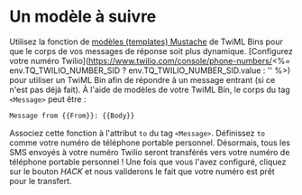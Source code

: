 # Un modèle à suivre

Utilisez la fonction de [modèles (templates) Mustache](https://www.twilio.com/docs/runtime/tutorials/twiml-bins#nice-mustache) de TwiML Bins pour que le corps de vos messages de réponse soit plus dynamique. \[Configurez votre numéro Twilio](https://www.twilio.com/console/phone-numbers/<%= env.TQ_TWILIO_NUMBER_SID ? env.TQ_TWILIO_NUMBER_SID.value : '' %>) pour utiliser un TwiML Bin afin de répondre à un message entrant (si ce n'est pas déjà fait). À l'aide de modèles de votre TwiML Bin, le corps du tag `<Message>` peut être&nbsp;:

```html
Message from {{From}}: {{Body}}
```

Associez cette fonction à l'attribut `to` du tag `<Message>`. Définissez `to` comme votre numéro de téléphone portable personnel. Désormais, tous les SMS envoyés à votre numéro Twilio seront transférés vers votre numéro de téléphone portable personnel&nbsp;! Une fois que vous l'avez configuré, cliquez sur le bouton *HACK* et nous validerons le fait que votre numéro est prêt pour le transfert.
